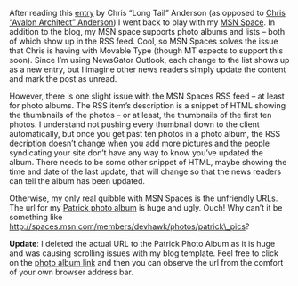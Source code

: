 After reading this
[entry](http://longtail.typepad.com/the_long_tail/2004/12/blog_design_in_.html)
by Chris “Long Tail” Anderson (as opposed to [Chris “Avalon Architect”
Anderson](http://simplegeek.com/)) I went back to play with my [MSN
Space](http://spaces.msn.com/members/devhawk/). In addition to the blog,
my MSN space supports photo albums and lists – both of which show up in
the RSS feed. Cool, so MSN Spaces solves the issue that Chris is having
with Movable Type (though MT expects to support this soon). Since I’m
using NewsGator Outlook, each change to the list shows up as a new
entry, but I imagine other news readers simply update the content and
mark the post as unread.

However, there is one slight issue with the MSN Spaces RSS feed – at
least for photo albums. The RSS item’s description is a snippet of HTML
showing the thumbnails of the photos – or at least, the thumbnails of
the first ten photos. I understand not pushing every thumbnail down to
the client automatically, but once you get past ten photos in a photo
album, the RSS decription doesn’t change when you add more pictures and
the people syndicating your site don’t have any way to know you’ve
updated the album. There needs to be some other snippet of HTML, maybe
showing the time and date of the last update, that will change so that
the news readers can tell the album has been updated.

Otherwise, my only real quibble with MSN Spaces is the unfriendly URLs.
The url for my [Patrick photo
album](http://spaces.msn.com/members/devhawk/PersonalSpace.aspx?_c11_PhotoAlbum_spaHandler=TWljcm9zb2Z0LlNwYWNlcy5XZWIuUGFydHMuUGhvdG9BbGJ1bS5GdWxsTW9kZUNvbnRyb2xsZXI%24&_c11_PhotoAlbum_spaFolderID=cns!1pd96NFMdcR3fPB4MoLEMQcA!133&_c=PhotoAlbum)
is huge and ugly. Ouch! Why can’t it be something like
http://spaces.msn.com/members/devhawk/photos/patrick\_pics?

**Update**: I deleted the actual URL to the Patrick Photo Album as it is
huge and was causing scrolling issues with my blog template. Feel free
to click on the [photo album
link](http://spaces.msn.com/members/devhawk/PersonalSpace.aspx?_c11_PhotoAlbum_spaHandler=TWljcm9zb2Z0LlNwYWNlcy5XZWIuUGFydHMuUGhvdG9BbGJ1bS5GdWxsTW9kZUNvbnRyb2xsZXI%24&_c11_PhotoAlbum_spaFolderID=cns!1pd96NFMdcR3fPB4MoLEMQcA!133&_c=PhotoAlbum)
and then you can observe the url from the comfort of your own browser
address bar.
